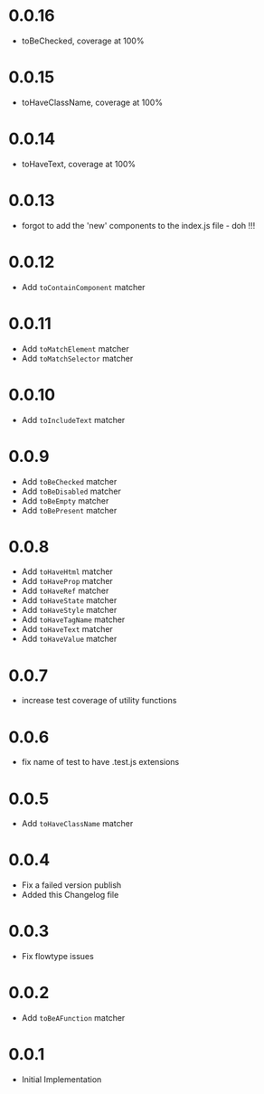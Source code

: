 0.0.16
=====
  * toBeChecked, coverage at 100%

0.0.15
=====
  * toHaveClassName, coverage at 100%

0.0.14
=====
  * toHaveText, coverage at 100%

0.0.13
=====
  * forgot to add the 'new' components to the index.js file - doh !!!

0.0.12
=====
  * Add `toContainComponent` matcher

0.0.11
=====
  * Add `toMatchElement` matcher
  * Add `toMatchSelector` matcher

0.0.10
=====
  * Add `toIncludeText` matcher

0.0.9
=====
  * Add `toBeChecked` matcher
  * Add `toBeDisabled` matcher
  * Add `toBeEmpty` matcher
  * Add `toBePresent` matcher

0.0.8
=====
  * Add `toHaveHtml` matcher
  * Add `toHaveProp` matcher
  * Add `toHaveRef` matcher
  * Add `toHaveState` matcher
  * Add `toHaveStyle` matcher
  * Add `toHaveTagName` matcher
  * Add `toHaveText` matcher
  * Add `toHaveValue` matcher

0.0.7
=====
  * increase test coverage of utility functions

0.0.6
=====
  * fix name of test to have .test.js extensions

0.0.5
=====
  * Add `toHaveClassName` matcher

0.0.4
=====
  * Fix a failed version publish
  * Added this Changelog file

0.0.3
=====
  * Fix flowtype issues

0.0.2
=====
  * Add `toBeAFunction` matcher

0.0.1
=====
  * Initial Implementation
